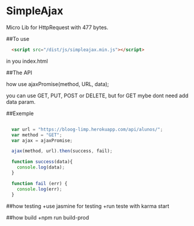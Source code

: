 # SimpleAjax
Micro Lib for HttpRequest
with 477 bytes.

##To use
```html
  <script src="/dist/js/simpleajax.min.js"></script>
```
  in you index.html

##The API

how use ajaxPromise(method, URL, data);

you can use GET, PUT, POST or DELETE,
but for GET mybe dont need add data param.

##Exemple

```js

  var url = "https://bloog-limp.herokuapp.com/api/alunos/";
  var method = "GET";
  var ajax = ajaxPromise;

  ajax(method, url).then(success, fail);

  function success(data){
    console.log(data);
  }

  function fail (err) {
    console.log(err);
  }

```
##how testing
+use jasmine for testing
+run teste with karma start

##how build
+npm run build-prod

